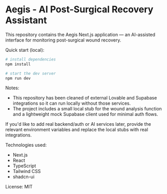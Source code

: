 # Aegis - AI Post-Surgical Recovery Assistant

This repository contains the Aegis Next.js application — an AI-assisted interface for monitoring post-surgical wound recovery.

Quick start (local):

```powershell
# install dependencies
npm install

# start the dev server
npm run dev
```

Notes:
- This repository has been cleaned of external Lovable and Supabase integrations so it can run locally without those services.
- The project includes a small local stub for the wound analysis function and a lightweight mock Supabase client used for minimal auth flows.

If you'd like to add real backend/auth or AI services later, provide the relevant environment variables and replace the local stubs with real integrations.

Technologies used:
- Next.js
- React
- TypeScript
- Tailwind CSS
- shadcn-ui

License: MIT
